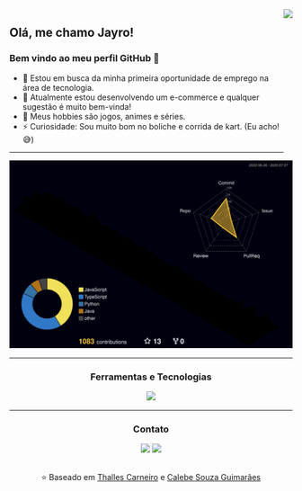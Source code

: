 
<!--
**Jayromberg/Jayromberg** is a ✨ _special_ ✨ repository because its `README.md` (this file) appears on your GitHub profile.

Here are some ideas to get you started:

- 🔭 I’m currently working on ...
- 🌱 I’m currently learning ...
- 👯 I’m looking to collaborate on ...
- 🤔 I’m looking for help with ...
- 💬 Ask me about ...
- 📫 How to reach me: ...
- 😄 Pronouns: ...
- ⚡ Fun fact: ...
-->

<img align="right" src="https://38.media.tumblr.com/f5e6fa5b5ebb56a6438b54d15d519367/tumblr_nm92ujDXeS1ru4t0lo1_500.gif" height="260em">

## Olá, me chamo Jayro! 
### Bem vindo ao meu perfil GitHub 👋

- 🌱 Estou em busca da minha primeira oportunidade de emprego na área de tecnologia.
- 🤔 Atualmente estou desenvolvendo um e-commerce e qualquer sugestão é muito bem-vinda!
- 💬 Meus hobbies são jogos, animes e séries.
- ⚡ Curiosidade: Sou muito bom no boliche e corrida de kart. (Eu acho! :sweat_smile:)

---

<div align="center">
<!--
<a href="https://github.com/Jayromberg">
<img height="160em" src="https://github-readme-stats.vercel.app/api/top-langs/?username=Jayromberg&layout=compact&langs_count=7&theme=dracula"/> 
<img height="160em" src="https://github-readme-stats.vercel.app/api?username=Jayromberg&show_icons=true&theme=dracula&include_all_commits=true&count_private=true"/>
-->

![](./profile-3d-contrib/profile-night-rainbow.svg)

---           
  
### Ferramentas e Tecnologias
          
<p align="center">
  <a href="https://skillicons.dev">
    <img src="https://skillicons.dev/icons?i=js,ts,html,css,jest,react,redux,styledcomponents,docker,mysql,mongodb,nodejs,express,py,vscode" />
  </a>
</p>

<!-- 
---  
  
 <a href="https://wakatime.com">
   <img src="https://wakatime.com/share/@2d0ad804-c60f-4038-bd42-2cf2852cfc74/9d421104-ab59-43c7-bc76-cf701302360b.png" height="260em"/>
 </a>
 
 <a href="https://wakatime.com">
    <img src="https://wakatime.com/share/@2d0ad804-c60f-4038-bd42-2cf2852cfc74/04026268-e0fd-4367-a0ed-5e1b0c9a983e.png" height="260em"/>
 </a>

#### JavaScript
JavaScript é uma linguagem de programação que permite a você implementar itens complexos em páginas web — toda vez que uma página da web faz mais do que simplesmente mostrar a você informação estática — mostrando conteúdo que se atualiza em um intervalo de tempo, mapas interativos ou gráficos 2D/3D animados, etc. — você pode apostar que o JavaScript provavelmente está envolvido. Fonte: [Mozilla](https://developer.mozilla.org/pt-BR/docs/Learn/JavaScript/First_steps/What_is_JavaScript)
#### TypeScript
Typescript é uma linguagem de código aberto desenvolvida pela Microsoft que foi construída em cima do Javascript, que é muito difundido atualmente. Então esse “superset” foi criado para adicionar recursos de tipagem estáticas à linguagem original.
Em outras palavras, temos todas as funcionalidades do Javascript no Typescript acrescidas de várias outras funcionalidades que caracterizam o Typescript.
Embora Typescript seja um superset do Javascript, na hora de compilar o código, todo Typescript é convertido/transpilado para Javascript. Fonte: [Geek Hunter](https://blog.geekhunter.com.br/introducao-a-typescript/)
-->
  
---                    
       
### Contato

<div>
<a href = "mailto:jayro.dev@gmail.com"><img src="https://img.shields.io/badge/Gmail-D14836?style=for-the-badge&logo=gmail&logoColor=white" target="_blank"></a>
<a href="https://www.linkedin.com/in/jayromberg-lima-santos" target="_blank"><img src="https://img.shields.io/badge/-LinkedIn-%230077B5?style=for-the-badge&logo=linkedin&logoColor=white" target="_blank"></a>   
</div>
<br> 
       
⭐️ Baseado em [Thalles Carneiro](https://github.com/thalles-carneiro) e [Calebe Souza Guimarães](https://github.com/calebesg)
       
</div>
